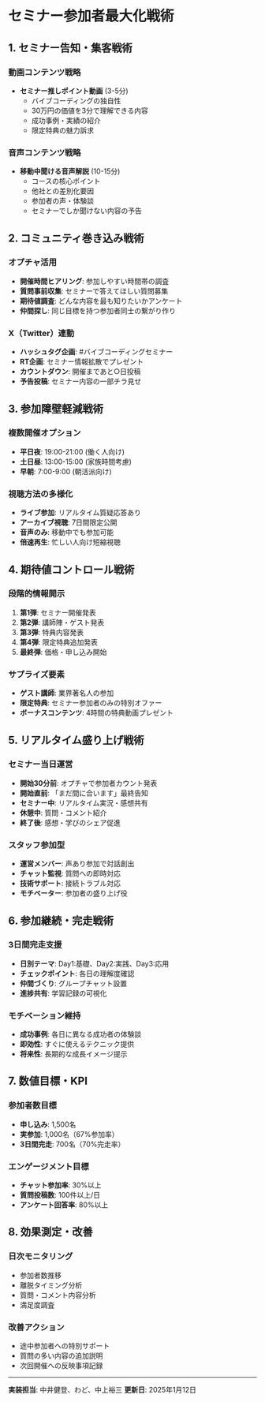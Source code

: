 # セミナー参加者最大化戦術

## 1. セミナー告知・集客戦術

### 動画コンテンツ戦略
- **セミナー推しポイント動画** (3-5分)
  - バイブコーディングの独自性
  - 30万円の価値を3分で理解できる内容
  - 成功事例・実績の紹介
  - 限定特典の魅力訴求

### 音声コンテンツ戦略
- **移動中聞ける音声解説** (10-15分)
  - コースの核心ポイント
  - 他社との差別化要因
  - 参加者の声・体験談
  - セミナーでしか聞けない内容の予告

## 2. コミュニティ巻き込み戦術

### オプチャ活用
- **開催時間ヒアリング**: 参加しやすい時間帯の調査
- **質問事前収集**: セミナーで答えてほしい質問募集
- **期待値調査**: どんな内容を最も知りたいかアンケート
- **仲間探し**: 同じ目標を持つ参加者同士の繋がり作り

### X（Twitter）連動
- **ハッシュタグ企画**: #バイブコーディングセミナー
- **RT企画**: セミナー情報拡散でプレゼント
- **カウントダウン**: 開催まであと○日投稿
- **予告投稿**: セミナー内容の一部チラ見せ

## 3. 参加障壁軽減戦術

### 複数開催オプション
- **平日夜**: 19:00-21:00 (働く人向け)
- **土日昼**: 13:00-15:00 (家族時間考慮)
- **早朝**: 7:00-9:00 (朝活派向け)

### 視聴方法の多様化
- **ライブ参加**: リアルタイム質疑応答あり
- **アーカイブ視聴**: 7日間限定公開
- **音声のみ**: 移動中でも参加可能
- **倍速再生**: 忙しい人向け短縮視聴

## 4. 期待値コントロール戦術

### 段階的情報開示
1. **第1弾**: セミナー開催発表
2. **第2弾**: 講師陣・ゲスト発表
3. **第3弾**: 特典内容発表
4. **第4弾**: 限定特典追加発表
5. **最終弾**: 価格・申し込み開始

### サプライズ要素
- **ゲスト講師**: 業界著名人の参加
- **限定特典**: セミナー参加者のみの特別オファー
- **ボーナスコンテンツ**: 4時間の特典動画プレゼント

## 5. リアルタイム盛り上げ戦術

### セミナー当日運営
- **開始30分前**: オプチャで参加者カウント発表
- **開始直前**: 「まだ間に合います」最終告知
- **セミナー中**: リアルタイム実況・感想共有
- **休憩中**: 質問・コメント紹介
- **終了後**: 感想・学びのシェア促進

### スタッフ参加型
- **運営メンバー**: 声あり参加で対話創出
- **チャット監視**: 質問への即時対応
- **技術サポート**: 接続トラブル対応
- **モチベーター**: 参加者の盛り上げ役

## 6. 参加継続・完走戦術

### 3日間完走支援
- **日別テーマ**: Day1:基礎、Day2:実践、Day3:応用
- **チェックポイント**: 各日の理解度確認
- **仲間づくり**: グループチャット設置
- **進捗共有**: 学習記録の可視化

### モチベーション維持
- **成功事例**: 各日に異なる成功者の体験談
- **即効性**: すぐに使えるテクニック提供
- **将来性**: 長期的な成長イメージ提示

## 7. 数値目標・KPI

### 参加者数目標
- **申し込み**: 1,500名
- **実参加**: 1,000名（67%参加率）
- **3日間完走**: 700名（70%完走率）

### エンゲージメント目標
- **チャット参加率**: 30%以上
- **質問投稿数**: 100件以上/日
- **アンケート回答率**: 80%以上

## 8. 効果測定・改善

### 日次モニタリング
- 参加者数推移
- 離脱タイミング分析
- 質問・コメント内容分析
- 満足度調査

### 改善アクション
- 途中参加者への特別サポート
- 質問の多い内容の追加説明
- 次回開催への反映事項記録

---

**実装担当**: 中井健登、わど、中上裕三
**更新日**: 2025年1月12日